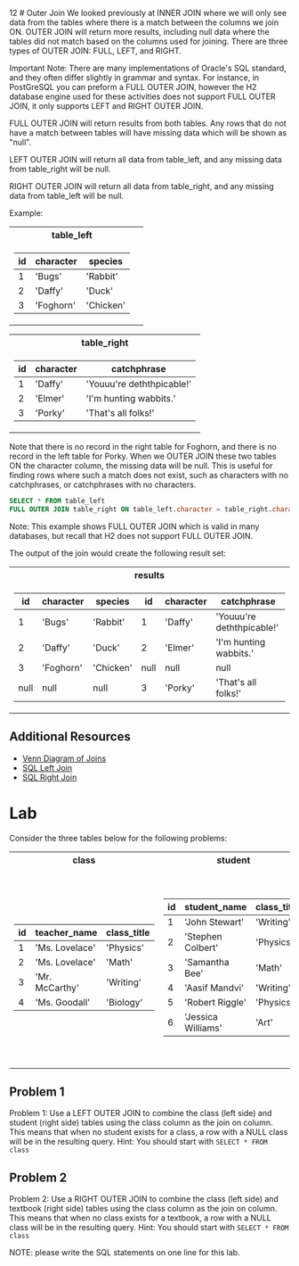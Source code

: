 12  # Outer Join
We looked previously at INNER JOIN where we will only see data from the tables where there is a match between the
columns we join ON. OUTER JOIN will return more results, including null data where the tables did not match based
on the columns used for joining. There are three types of OUTER JOIN: FULL, LEFT, and RIGHT.

Important Note: There are many implementations of Oracle's SQL standard, and they often differ slightly in grammar
and syntax. For instance, in PostGreSQL you can preform a FULL OUTER JOIN, however the H2 database engine used for
these activities does not support FULL OUTER JOIN, it only supports LEFT and RIGHT OUTER JOIN.

FULL OUTER JOIN will return results from both tables. Any rows that do not have a match between tables will have
missing data which will be shown as "null".

LEFT OUTER JOIN will return all data from table_left, and any missing data from table_right will be null.

RIGHT OUTER JOIN will return all data from table_right, and any missing data from table_left will be null.

Example:

<table>
<tr><th> table_left  </th></tr>
<tr><td>

| id | character |  species  |   
| -- | --------- | --------- |     
|1   |'Bugs'     |'Rabbit'   |     
|2   |'Daffy'    |'Duck'     |     
|3   |'Foghorn'  |'Chicken'  |

</td><td></tr></table>
<table></th><th> table_right </th></tr>
<tr><td>

| id | character | catchphrase |
| -- | ----------------- | --------- |
|1   |'Daffy' |'Youuu're deththpicable!'  |
|2   |'Elmer' |'I'm hunting wabbits.' |
|3   |'Porky' |'That's all folks!' |

</td></tr> </table>

Note that there is no record in the right table for Foghorn, and there is no record in the left table for
Porky. When we OUTER JOIN these two tables ON the character column, the missing data will be null. This is useful for finding rows where such a match does not exist, such as characters with no catchphrases, or catchphrases with no characters.

```SQL
SELECT * FROM table_left
FULL OUTER JOIN table_right ON table_left.character = table_right.character
```

Note: This example shows FULL OUTER JOIN which is valid in many databases, but recall that H2 does not support FULL 
OUTER JOIN. 

The output of the join would create the following result set:

<table><tr><th> results </th></tr><tr><td>

|  id  | character |  species  |  id  | character |        catchphrase        |
| ---- | --------------- | ---------- | ----- |-------------------|----------|
|1     |'Bugs'     |'Rabbit'   |1     |'Daffy'    |'Youuu're deththpicable!'  |
|2     |'Daffy'    |'Duck'     |2     |'Elmer'    |'I'm hunting wabbits.'     |
|3     |'Foghorn'  |'Chicken'  |null  |null       |null                       |
|null  |null       |null       |3     |'Porky'    |'That's all folks!'        |

</td></tr></table>

## Additional Resources
 - [Venn Diagram of Joins](https://stackoverflow.com/questions/13997365/sql-joins-as-venn-diagram)
 - [SQL Left Join](https://www.w3schools.com/sql/sql_join_left.asp)
 - [SQL Right Join](https://www.w3schools.com/sql/sql_join_right.asp)

# Lab
Consider the three tables below for the following problems:

<table>
<tr><th> class   </th><th> student </th><th> textbook </th></tr>
<tr><td>

| id |teacher_name   |class_title|   
| -- | ------------- | --------- |     
|1   |'Ms. Lovelace' |'Physics'  |   
|2   |'Ms. Lovelace' |'Math'     |
|3   |'Mr. McCarthy' |'Writing'  |
|4   |'Ms. Goodall'  |'Biology'  |

</td><td>

| id | student_name      |class_title|
| -- | ----------------- | --------- |
|1   |'John Stewart'     |'Writing'  |
|2   |'Stephen Colbert'  |'Physics'  |
|3   |'Samantha Bee'     |'Math'     |
|4   |'Aasif Mandvi'     |'Writing'  |
|5   |'Robert Riggle'    |'Physics'  |
|6   |'Jessica Williams' |'Art'      |

</td><td>

| id |class_title|              textbook_title        |
| -- | ----------------- | --------- |
|1   |'Physics'  |'Motion 101'                        |
|2   |'Math'     |'What Even Is Modulus Anyway?'      |
|3   |'Biology'  |'Lions, Tigers, and Organs 5th ed'  |
|4   |'Writing'  |'The Story Circle Workbook'         |
|5   |'Art'      |'Teenage Mutant Ninja Turtles #10'  |

</td></tr> </table>

## Problem 1
Problem 1: Use a LEFT OUTER JOIN to combine the class (left side) and student (right side) tables using the class column as the join on column. This means that when no student exists for a class, a row with a NULL class will be in the resulting query. Hint: You should start with `SELECT * FROM class`

## Problem 2
Problem 2: Use a RIGHT OUTER JOIN to combine the class (left side) and textbook (right side) tables using the class column as the join on column. This means that when no class exists for a textbook, a row with a NULL class will be in the resulting query. Hint: You should start with `SELECT * FROM class`


NOTE: please write the SQL statements on one line for this lab.
